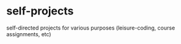 # self-projects
self-directed projects for various purposes (leisure-coding, course assignments, etc)
